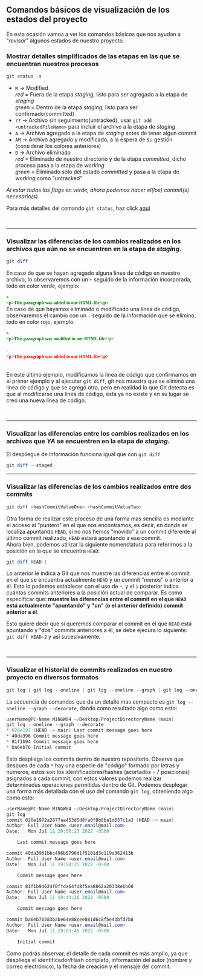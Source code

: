 ## Comandos básicos de visualización de los estados del proyecto

En esta ocasión vamos a ver los comandos básicos que nos ayudan a "*revisar*" algunos estados de nuestro proyecto.  

### Mostrar detalles simplificados de las etapas en las que se encuentran nuestros procesos
```powershell
git status -s
```
* `M`  -> Modified  
   *red* = Fuera de la etapa *staging*, listo para ser agregado a la etapa de *staging*  
   *green* = Dentro de la etapa *staging*, listo para ser confirmado(committed)
* `??` -> Archivo sin seguimiento(untracked), usar `git add <untrackedFileName>` para incluir el archivo a la etapa de *staging*
* `A`  -> Archivo agregado a la etapa de *staging* antes de tener algun commit
* `AM` -> Archivo agregado y modificado, a la espera de su gestión (considerar los colores anteriores)
* `D` -> Archivo eliminado  
   *red* = Eliminado de nuestro directorio y de la etapa *committed*, dicho proceso pasa a la etapa de *working*  
   *green* = Eliminado sólo del estado *committed* y pasa a la etapa de *working* como "untracked"  

*Al estar todas las flags en verde, ahora podemos hacer el(los) commit(s) necesario(s)*  

Para más detalles del comando `git status`, haz click [aquí](https://git-scm.com/docs/git-status "Documentación git status")

<br><hr>

### Visualizar las diferencias de los cambios realizados en los archivos que aún no se encuentren en la etapa de *staging*.
```powershell
git diff
```
En caso de que se hayan agregado alguna linea de código en nuestro archivo, lo observaremos con un `+` seguido de la información incorporada, todo en color verde, ejemplo:  

<code style="color: green; font-weight: bold; font-family: consolas">+  &lt;p&gt;This paragraph was added to our HTML file&lt;/p&gt;
</code><br>
En caso de que hayamos eliminado o modificado una línea de código, observaremos el cambio con un `-` seguido de la información que se eliminó, todo en color rojo, ejemplo:  

<code style="color: green; font-weight: bold; font-family: consolas">+  &lt;p&gt;This paragraph was modified in our HTML file&lt;/p&gt;
</code><br>
<code style="color: red; font-weight: bold; font-family: consolas">-  &lt;p&gt;This paragraph was added to our HTML file&lt;/p&gt;
</code><br>

En este último ejemplo, modificamos la linea de código que confirmamos en el primer ejemplo y al ejecutar `git diff`, git nos muestra que se eliminó una linea de código y que se agregó otra, pero en realidad lo que Git detecta es que al modificarse una línea de código, esta ya no existe y en su lugar se creó una nueva línea de código.  

<br><hr>

### Visualizar las diferencias entre los cambios realizados en los archivos que *YA* se encuentren en la etapa de *staging*.

El despliegue de información funciona igual que con `git diff`
```powershell
git diff --staged
```
<hr>

### Visualizar las diferencias de los cambios realizados entre dos commits
```powershell
git diff <hashCommitValueOne> <hashCommitValueTwo>
```
Otra forma de realizar este proceso de una forma mas sencilla es mediante el acceso al "puntero" en el que nos encontramos, es decir, en donde se localiza apuntando `HEAD`, si no nos hemos "movido" a un commit diferente al último commit realizado, `HEAD` estará apuntando a ese commit.  
Ahora bien, podemos utilizar la siguiente nomenclatura para referirnos a la posición en la que se encuentra `HEAD`:
```powershell
git diff HEAD~1
```
Lo anterior le indica a Git que nos muestre las diferencias entre el commit en el que se encuentra actualmente `HEAD` y un commit "menos" o anterior a él. Esto lo podemos establecer con el uso de `~`, y el `1` posterior indica cuántos commits anteriores a la posición actual de comparar. Es como especificar que: **muestre las diferencias entre el commit en el que `HEAD` está actualmente "apuntando" y "un" (o el anterior definido) commit anterior a él**.  

Esto quiere decir que si queremos comparar el commit en el que `HEAD` está apuntando y "dos" commits anteriores a él, se debe ejecura lo siguiente: `git diff HEAD~2` y así sucesivamente.  

<br><hr>

### Visualizar el historial de commits realizados en nuestro proyecto en diversos formatos
```powershell
git log | git log --oneline | git log --oneline --graph | git log --oneline --graph --decorate
```
La secuencia de comandos que da un detalle mas compacto es `git log --oneline --graph --decorate`, dando como resultado algo como esto:
```powershell
userName@PC-Name MINGW64 ~/Desktop/ProjectDirectoryName (main)
git log --oneline --graph --decorate
* 026e197 (HEAD -> main) Last commit message goes here
* 40da396 Commit message goes here
* 81f1b94 Commit message goes here
* ba6eb76 Initial commit
```
Esto despliega los commits dentro de nuestro repositorio. Observa que despues de cada `*` hay una especie de "*código*" formado por letras y números, estos son los identificadores/hashes (acortados - 7 posiciones) asignados a cada commit, con estos valores podemos realizar determinadas operaciones permitidas dentro de Git. Podemos desplegar una forma más detallada con el uso del comando `git log`, obteniendo algo como esto:
```powershell
userName@PC-Name MINGW64 ~/Desktop/ProjectDirectoryName (main)
git log
commit 026e1972a2877aa453d5d8fa0f8b8ba1d637c1a3 (HEAD -> main)
Author: Full User Name <user.email@mail.com>
Date:   Mon Jul 11 20:06:23 2022 -0500

    Last commit message goes here

commit 40da3961bbc496b5790d1f5181d3e119a362413b
Author: Full User Name <user.email@mail.com>
Date:   Mon Jul 11 19:50:35 2022 -0500

    Commit message goes here

commit 81f1b94624f0ffda64fd8f5ea8862a20338ebb60
Author: Full User Name <user.email@mail.com>
Date:   Mon Jul 11 19:44:26 2022 -0500

    Commit message goes here

commit ba6eb76583babe64e88cee081d6c8f5e43bfd7b8
Author: Full User Name <user.email@mail.com>
Date:   Mon Jul 11 19:03:46 2022 -0500

    Initial commit
```
Como podrás observar, el detalle de cada commit es más amplio, ya que despliega el identificador/Hash completo, información del autor (nombre y correo electrónico), la fecha de creación y el mensaje del commit.